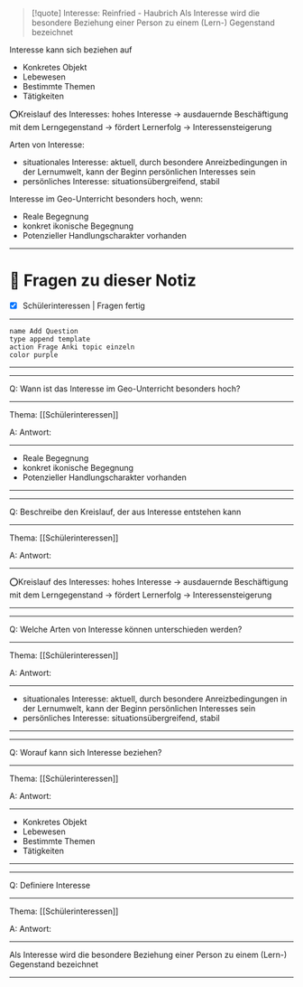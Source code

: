 >[!quote] Interesse: Reinfried - Haubrich
>Als Interesse wird die besondere Beziehung einer Person zu einem (Lern-) Gegenstand bezeichnet

Interesse kann sich beziehen auf
- Konkretes Objekt
- Lebewesen
- Bestimmte Themen
- Tätigkeiten

 ⭕Kreislauf des Interesses: hohes Interesse → ausdauernde Beschäftigung mit dem Lerngegenstand → fördert Lernerfolg → Interessensteigerung

Arten von Interesse:
- situationales Interesse: aktuell, durch besondere Anreizbedingungen in der Lernumwelt, kann der Beginn persönlichen Interesses sein
- persönliches Interesse: situationsübergreifend, stabil

Interesse im Geo-Unterricht besonders hoch, wenn: 
- Reale Begegnung
- konkret ikonische Begegnung
- Potenzieller Handlungscharakter vorhanden

---

# 🔎 Fragen zu dieser Notiz

- [x] Schülerinteressen  | Fragen fertig

---
```button
name Add Question
type append template
action Frage Anki topic einzeln 
color purple
```
___
---

Q: Wann ist das Interesse im Geo-Unterricht besonders hoch?
___
Thema: [[Schülerinteressen]] 

A: Antwort: 
___
- Reale Begegnung
- konkret ikonische Begegnung
- Potenzieller Handlungscharakter vorhanden
<!--ID: 1711797219685-->




___
---

Q: Beschreibe den Kreislauf, der aus Interesse entstehen kann
___
Thema: [[Schülerinteressen]] 

A: Antwort: 
___
 ⭕Kreislauf des Interesses: hohes Interesse → ausdauernde Beschäftigung mit dem Lerngegenstand → fördert Lernerfolg → Interessensteigerung
<!--ID: 1711797219689-->



___
---

Q: Welche Arten von Interesse können unterschieden werden?
___
Thema: [[Schülerinteressen]] 

A: Antwort: 
___
- situationales Interesse: aktuell, durch besondere Anreizbedingungen in der Lernumwelt, kann der Beginn persönlichen Interesses sein
- persönliches Interesse: situationsübergreifend, stabil
<!--ID: 1711797219691-->


___
---

Q: Worauf kann sich Interesse beziehen?
___
Thema: [[Schülerinteressen]] 

A: Antwort: 
___
- Konkretes Objekt
- Lebewesen
- Bestimmte Themen
- Tätigkeiten
<!--ID: 1711797219694-->



___
---

Q: Definiere Interesse
___
Thema: [[Schülerinteressen]] 

A: Antwort: 
___
Als Interesse wird die besondere Beziehung einer Person zu einem (Lern-) Gegenstand bezeichnet
<!--ID: 1711797219697-->


___






